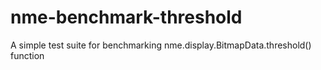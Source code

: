 nme-benchmark-threshold
=======================

A simple test suite for benchmarking nme.display.BitmapData.threshold() function